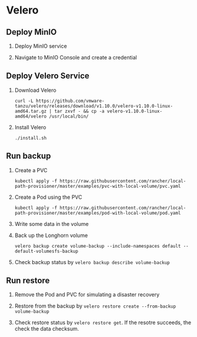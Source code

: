 # Velero

## Deploy MinIO

1. Deploy MinIO service

2. Navigate to MinIO Console and create a credential

## Deploy Velero Service

1. Download Velero
    ```
    curl -L https://github.com/vmware-tanzu/velero/releases/download/v1.10.0/velero-v1.10.0-linux-amd64.tar.gz | tar zxvf - && cp -a velero-v1.10.0-linux-amd64/velero /usr/local/bin/
    ```

2. Install Velero
    ```
    ./install.sh
    ```

## Run backup
1. Create a PVC
    ```
    kubectl apply -f https://raw.githubusercontent.com/rancher/local-path-provisioner/master/examples/pvc-with-local-volume/pvc.yaml
    ```
2. Create a Pod using the PVC
    ```
    kubectl apply -f https://raw.githubusercontent.com/rancher/local-path-provisioner/master/examples/pod-with-local-volume/pod.yaml
    ```
3. Write some data in the volume

4. Back up the Longhorn volume
    ```
    velero backup create volume-backup --include-namespaces default --default-volumesfs-backup
    ```

5. Check backup status by `velero backup describe volume-backup`

## Run restore

1. Remove the Pod and PVC for simulating a disaster recovery

2. Restore from the backup by `velero restore create --from-backup volume-backup`

3. Check restore status by `velero restore get`. If the resotre succeeds, the check the data checksum.
